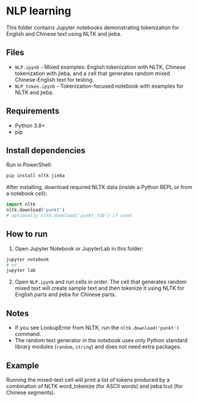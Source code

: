 # NLP learning

This folder contains Jupyter notebooks demonstrating tokenization for English and Chinese text using NLTK and jieba.

## Files
- `NLP.ipynb` - Mixed examples: English tokenization with NLTK, Chinese tokenization with jieba, and a cell that generates random mixed Chinese-English text for testing.
- `NLP_token.ipynb` - Tokenization-focused notebook with examples for NLTK and jieba.

## Requirements
- Python 3.8+
- pip

## Install dependencies
Run in PowerShell:

```powershell
pip install nltk jieba
```

After installing, download required NLTK data (inside a Python REPL or from a notebook cell):

```python
import nltk
nltk.download('punkt')
# optionally nltk.download('punkt_tab') if used
```

## How to run
1. Open Jupyter Notebook or JupyterLab in this folder:

```powershell
jupyter notebook
# or
jupyter lab
```

2. Open `NLP.ipynb` and run cells in order. The cell that generates random mixed text will create sample text and then tokenize it using NLTK for English parts and jieba for Chinese parts.

## Notes
- If you see LookupError from NLTK, run the `nltk.download('punkt')` command.
- The random text generator in the notebook uses only Python standard library modules (`random`, `string`) and does not need extra packages.

## Example
Running the mixed-text cell will print a list of tokens produced by a combination of NLTK word_tokenize (for ASCII words) and jieba.lcut (for Chinese segments).